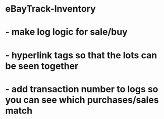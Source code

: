 # eBayTrack-Inventory
# - make log logic for sale/buy
# - hyperlink tags so that the lots can be seen together 
# - add transaction number to logs so you can see which purchases/sales match